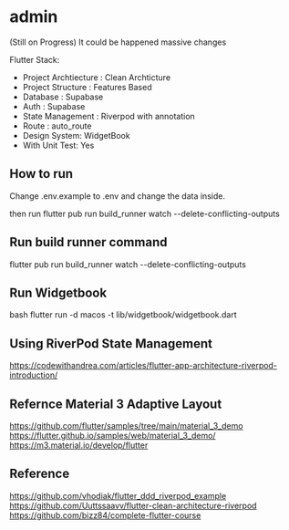 # admin

(Still on Progress) It could be happened massive changes

Flutter Stack:

- Project Archtiecture : Clean Archticture
- Project Structure : Features Based
- Database : Supabase
- Auth : Supabase
- State Management : Riverpod with annotation
- Route : auto_route
- Design System: WidgetBook
- With Unit Test: Yes

## How to run

Change .env.example to .env and change the data inside.

then run flutter pub run build_runner watch --delete-conflicting-outputs

## Run build runner command

flutter pub run build_runner watch --delete-conflicting-outputs

## Run Widgetbook

bash flutter run -d macos -t lib/widgetbook/widgetbook.dart

## Using RiverPod State Management

https://codewithandrea.com/articles/flutter-app-architecture-riverpod-introduction/

## Refernce Material 3 Adaptive Layout

https://github.com/flutter/samples/tree/main/material_3_demo
https://flutter.github.io/samples/web/material_3_demo/
https://m3.material.io/develop/flutter

## Reference

https://github.com/vhodiak/flutter_ddd_riverpod_example
https://github.com/Uuttssaavv/flutter-clean-architecture-riverpod
https://github.com/bizz84/complete-flutter-course
